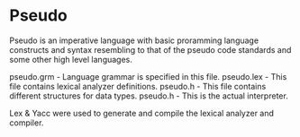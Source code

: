 # Pseudo

Pseudo is an imperative language with basic proramming language constructs and syntax resembling to that of the pseudo code standards and some other high level languages.

pseudo.grm - Language grammar is specified in this file.
pseudo.lex - This file contains lexical analyzer definitions.
pseudo.h - This file contains different structures for data types.
pseudo.h - This is the actual interpreter.

Lex & Yacc were used to generate and compile the lexical analyzer and compiler.
